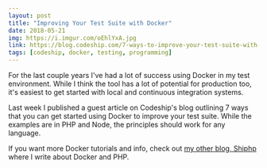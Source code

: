 ```yaml
---
layout: post
title: "Improving Your Test Suite with Docker"
date: 2018-05-21
img: https://i.imgur.com/oEhlYxA.jpg
link: https://blog.codeship.com/7-ways-to-improve-your-test-suite-with-docker/
tags: [codeship, docker, testing, programming]
---
```

For the last couple years I've had a lot of success using Docker in my test environment. While I think the tool has a lot of potential for production too, it's easiest to get started with local and continuous integration systems.

Last week I published a guest article on Codeship's blog outlining 7 ways that you can get started using Docker to improve your test suite. While the examples are in PHP and Node, the principles should work for any language.

If you want more Docker tutorials and info, check out [my other blog, Shiphp](https://www.shiphp.com/) where I write about Docker and PHP.

